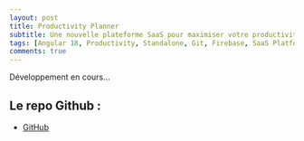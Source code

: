 ```yaml
---
layout: post
title: Productivity Planner 
subtitle: Une nouvelle plateforme SaaS pour maximiser votre productivité.
tags: [Angular 18, Productivity, Standalone, Git, Firebase, SaaS Platform, Authentication, Responsive Design, CI/CD, Agile Development, Collaboration Tools]
comments: true
---
```

Développement en cours...

## Le repo Github :

 - [GitHub](https://github.com/Xaadim-Bamba/awesome-app)
